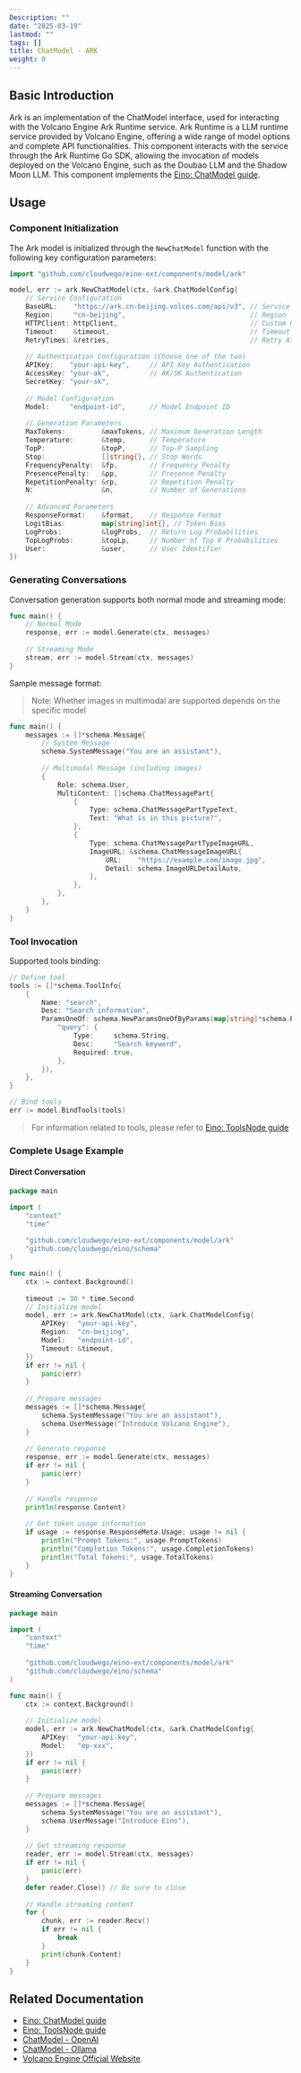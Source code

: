 ```yaml
---
Description: ""
date: "2025-03-19"
lastmod: ""
tags: []
title: ChatModel - ARK
weight: 0
---
```


## **Basic Introduction**

Ark is an implementation of the ChatModel interface, used for interacting with the Volcano Engine Ark Runtime service. Ark Runtime is a LLM runtime service provided by Volcano Engine, offering a wide range of model options and complete API functionalities. This component interacts with the service through the Ark Runtime Go SDK, allowing the invocation of models deployed on the Volcano Engine, such as the Doubao LLM and the Shadow Moon LLM. This component implements the [Eino: ChatModel guide](/docs/eino/core_modules/components/chat_model_guide).

## **Usage**

### **Component Initialization**

The Ark model is initialized through the `NewChatModel` function with the following key configuration parameters:

```go
import "github.com/cloudwego/eino-ext/components/model/ark"

model, err := ark.NewChatModel(ctx, &ark.ChatModelConfig{
    // Service Configuration
    BaseURL:    "https://ark.cn-beijing.volces.com/api/v3", // Service Address
    Region:     "cn-beijing",                               // Region
    HTTPClient: httpClient,                                 // Custom HTTP Client
    Timeout:    &timeout,                                   // Timeout Duration
    RetryTimes: &retries,                                   // Retry Attempts
    
    // Authentication Configuration (Choose one of the two)
    APIKey:    "your-api-key",     // API Key Authentication
    AccessKey: "your-ak",          // AK/SK Authentication
    SecretKey: "your-sk",
    
    // Model Configuration
    Model:     "endpoint-id",      // Model Endpoint ID
    
    // Generation Parameters
    MaxTokens:         &maxTokens, // Maximum Generation Length
    Temperature:       &temp,      // Temperature
    TopP:              &topP,      // Top-P Sampling
    Stop:              []string{}, // Stop Words
    FrequencyPenalty:  &fp,        // Frequency Penalty
    PresencePenalty:   &pp,        // Presence Penalty
    RepetitionPenalty: &rp,        // Repetition Penalty
    N:                 &n,         // Number of Generations
    
    // Advanced Parameters
    ResponseFormat:    &format,    // Response Format
    LogitBias:         map[string]int{}, // Token Bias
    LogProbs:          &logProbs,  // Return Log Probabilities
    TopLogProbs:       &topLp,     // Number of Top K Probabilities
    User:              &user,      // User Identifier
})
```

### **Generating Conversations**

Conversation generation supports both normal mode and streaming mode:

```go
func main() {
    // Normal Mode
    response, err := model.Generate(ctx, messages)
    
    // Streaming Mode
    stream, err := model.Stream(ctx, messages)
}
```

Sample message format:

> Note: Whether images in multimodal are supported depends on the specific model

```go
func main() {
    messages := []*schema.Message{
        // System Message
        schema.SystemMessage("You are an assistant"),
        
        // Multimodal Message (including images)
        {
            Role: schema.User,
            MultiContent: []schema.ChatMessagePart{
                {
                    Type: schema.ChatMessagePartTypeText,
                    Text: "What is in this picture?",
                },
                {
                    Type: schema.ChatMessagePartTypeImageURL,
                    ImageURL: &schema.ChatMessageImageURL{
                        URL:    "https://example.com/image.jpg",
                        Detail: schema.ImageURLDetailAuto,
                    },
                },
            },
        },
    }
}
```

### **Tool Invocation**

Supported tools binding:

```go
// Define tool
tools := []*schema.ToolInfo{
    {
        Name: "search",
        Desc: "Search information",
        ParamsOneOf: schema.NewParamsOneOfByParams(map[string]*schema.ParameterInfo{
            "query": {
                Type:     schema.String,
                Desc:     "Search keyword",
                Required: true,
            },
        }),
    },
}

// Bind tools
err := model.BindTools(tools)
```

> For information related to tools, please refer to [Eino: ToolsNode guide](/docs/eino/core_modules/components/tools_node_guide)

### **Complete Usage Example**

#### **Direct Conversation**

```go
package main

import (
    "context"
    "time"
    
    "github.com/cloudwego/eino-ext/components/model/ark"
    "github.com/cloudwego/eino/schema"
)

func main() {
    ctx := context.Background()
    
    timeout := 30 * time.Second
    // Initialize model
    model, err := ark.NewChatModel(ctx, &ark.ChatModelConfig{
        APIKey:  "your-api-key",
        Region:  "cn-beijing",
        Model:   "endpoint-id",
        Timeout: &timeout,
    })
    if err != nil {
        panic(err)
    }
    
    // Prepare messages
    messages := []*schema.Message{
        schema.SystemMessage("You are an assistant"),
        schema.UserMessage("Introduce Volcano Engine"),
    }
    
    // Generate response
    response, err := model.Generate(ctx, messages)
    if err != nil {
        panic(err)
    }
    
    // Handle response
    println(response.Content)
    
    // Get token usage information
    if usage := response.ResponseMeta.Usage; usage != nil {
        println("Prompt Tokens:", usage.PromptTokens)
        println("Completion Tokens:", usage.CompletionTokens)
        println("Total Tokens:", usage.TotalTokens)
    }
}
```

#### **Streaming Conversation**

```go
package main

import (
    "context"
    "time"
    
    "github.com/cloudwego/eino-ext/components/model/ark"
    "github.com/cloudwego/eino/schema"
)

func main() {
    ctx := context.Background()
    
    // Initialize model
    model, err := ark.NewChatModel(ctx, &ark.ChatModelConfig{
        APIKey:  "your-api-key",
        Model:   "ep-xxx",
    })
    if err != nil {
        panic(err)
    }
    
    // Prepare messages
    messages := []*schema.Message{
        schema.SystemMessage("You are an assistant"),
        schema.UserMessage("Introduce Eino"),
    }
    
    // Get streaming response
    reader, err := model.Stream(ctx, messages)
    if err != nil {
        panic(err)
    }
    defer reader.Close() // Be sure to close
    
    // Handle streaming content
    for {
        chunk, err := reader.Recv()
        if err != nil {
            break
        }
        print(chunk.Content)
    }
}
```

## **Related Documentation**

- [Eino: ChatModel guide](/docs/eino/core_modules/components/chat_model_guide)
- [Eino: ToolsNode guide](/docs/eino/core_modules/components/tools_node_guide)
- [ChatModel - OpenAI](/docs/eino/ecosystem_integration/chat_model/chat_model_openai)
- [ChatModel - Ollama](/docs/eino/ecosystem_integration/chat_model/chat_model_ollama)
- [Volcano Engine Official Website](https://www.volcengine.com/product/doubao)
